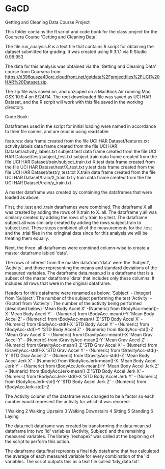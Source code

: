 GaCD
====

Getting and Cleaning Data Course Project

This folder contains the R script and code book for the class project for the Coursera Course 'Getting and Cleaning Data'.

The file run_analysis.R is a text file that contains R script for obtaining the dataset submitted for grading.  It was created using R 3.1.1 via R Studio 0.98.953.

The data for this analysis was obtained via the 'Getting and Cleaning Data' course from Coursera from https://d396qusza40orc.cloudfront.net/getdata%2Fprojectfiles%2FUCI%20HAR%20Dataset.zip.

The zip file was saved on, and unzipped on a MacBook Air running Mac OSX 10.9.4 on 8/24/14. The root downloaded file was saved as UCI HAR Dataset, and the R scrpit will work with this file saved in the working directory.

Code Book:

Dataframes used in the script for initial loading were named in accordance to their file names, and are read in using read.table:

  features: data frame created from the file UCI HAR Dataset/features.txt
  activity.labels data frame created from the file UCI HAR Dataset/activity_labels.txt
  subject.test data frame created from the file UCI HAR Dataset/test/subject_test.txt
  subject.train data frame created from the file UCI HAR Dataset/train/subject_train.txt
  X.test data frame created from the file UCI HAR Dataset/test/X_test.txt
  y.test data frame created from the file UCI HAR Dataset/test/y_test.txt
  X.train data frame created from the file UCI HAR Dataset/train/X_train.txt
  y.train data frame created from the file UCI HAR Dataset/train/y_train.txt
  
  
A master dataframe was created by combining the dataframes that were loaded as above. 

First, the .test and .train dataframes were combined. The dataframe X.all was created by adding the rows of X.train to X. all.  The dataframe y.all was similarly created by adding the rows of y.train to y.test.  The dataframe subject.all was similarly created by adding the rows subject.train to subject.test. These steps combined all of the measurements for the .test and the .trial files in the oringinal data since for this analysis we will be treating them equally.

Next, the three .all dataframes were combined column-wise to create a master dataframe labled 'data'.

The rows of interest from the master datafram 'data' were the 'Subject', 'Activity', and those representing the means and standard deviations of the measured variables.  The dataframe data.mean.sd is a dataframe that is a subset of the master dataframe 'data' that includes only these columns.  It includes all rows that were in the original dataframe.

Headers for this dataframe were renamed as below:
  'Subject' - (Integer) from 'Subject': The number of the subject performing the test 
  'Activity' - (Factor) from 'Activity': The number of the activity being performed (described below) 
  'Mean Body Accel X' -(Numeric) from tBodyAcc-mean()-X
  'Mean Body Accel Y' - (Numeric) from tBodyAcc-mean()-Y
  'Mean Body Accel Z' - (Numeric) from tBodyAcc-mean()-Z
  'STD Body Accel X' - (Numeric) from tBodyAcc-std()-X
  'STD Body Accel Y' - (Numeric) from tBodyAcc-std()-Y
  'STD Body Accel Z' - (Numeric) from tBodyAcc-std()-Z 
  'Mean Grav Accel X' - (Numeric) from tGravityAcc-mean()-X
  'Mean Grav Accel Y' - (Numeric) from tGravityAcc-mean()-Y
  'Mean Grav Accel Z' - (Numeric) from tGravityAcc-mean()-Z
  'STD Grav Accel X' - (Numeric) from tGravityAcc-std()-X
  'STD Grav Accel Y' - (Numeric) from tGravityAcc-std()-Y
  'STD Grav Accel Z' - (Numeric) from tGravityAcc-std()-Z
  'Mean Body Accel Jerk X' - (Numeric) from tBodyAccJerk-mean()-X
  'Mean Body Accel Jerk Y' - (Numeric) from tBodyAccJerk-mean()-Y
  'Mean Body Accel Jerk Z' - (Numeric) from tBodyAccJerk-mean()-Z
  'STD Body Accel Jerk X' - (Numeric) from tBodyAccJerk-std()-X
  'STD Body Accel Jerk Y' - (Numeric) from tBodyAccJerk-std()-Y
  'STD Body Accel Jerk Z' - (Numeric) from tBodyAccJerk-std()-Z

The Activity column of the dataframe was changed to be a factor so each number would represent the activity for which it was recored:

  1 Walking
  2 Walking Upstairs
  3 Walking Downstairs
  4 Sitting
  5 Standing
  6 Laying
  
  
The data.melt dataframe was created by transforming the data.mean.sd dataframe into two 'id' variables (Activity, Subject) and the remaining measured variables.  The library 'reshape2' was called at the beginning of the script to perform this action.

The dataframe data.final represnts a final tidy dataframe that has calculated the average of each measured variable for every combination of the 'id' variables. The script outputs this as a text file called 'tidy_data.txt'.
